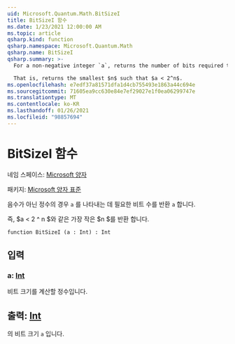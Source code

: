 ```yaml
---
uid: Microsoft.Quantum.Math.BitSizeI
title: BitSizeI 함수
ms.date: 1/23/2021 12:00:00 AM
ms.topic: article
qsharp.kind: function
qsharp.namespace: Microsoft.Quantum.Math
qsharp.name: BitSizeI
qsharp.summary: >-
  For a non-negative integer `a`, returns the number of bits required to represent `a`.

  That is, returns the smallest $n$ such that $a < 2^n$.
ms.openlocfilehash: e7edf37a81571dfa1d4cb755493e1863a44c694e
ms.sourcegitcommit: 71605ea9cc630e84e7ef29027e1f0ea06299747e
ms.translationtype: MT
ms.contentlocale: ko-KR
ms.lasthandoff: 01/26/2021
ms.locfileid: "98857694"
---
```

# <a name="bitsizei-function"></a>BitSizeI 함수

네임 스페이스: [Microsoft 양자](xref:Microsoft.Quantum.Math)

패키지: [Microsoft 양자 표준](https://nuget.org/packages/Microsoft.Quantum.Standard)


음수가 아닌 정수의 경우 `a` 를 나타내는 데 필요한 비트 수를 반환 `a` 합니다.

즉, $a < 2 ^ n $와 같은 가장 작은 $n $를 반환 합니다.

```qsharp
function BitSizeI (a : Int) : Int
```


## <a name="input"></a>입력

### <a name="a--int"></a>a: [Int](xref:microsoft.quantum.lang-ref.int)

비트 크기를 계산할 정수입니다.



## <a name="output--int"></a>출력: [Int](xref:microsoft.quantum.lang-ref.int)

의 비트 크기 `a` 입니다.